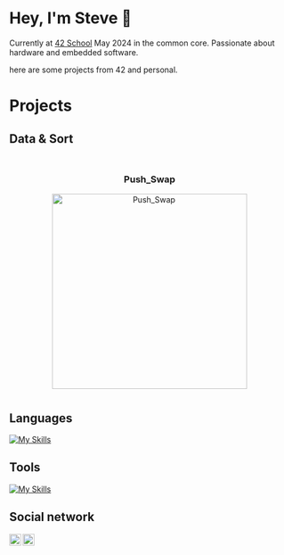 # Hey, I'm Steve 🦦
Currently at [42 School](https://github.com/42Paris) May 2024 in the common core. Passionate about hardware and embedded software.

here are some projects from 42 and personal.
# Projects
## Data & Sort
<div style="display: flex; flex-wrap: wrap; justify-content: space-between; gap: 20px;">

  <div style="flex: 1; min-width: 45%; padding: 10px; box-sizing: border-box; text-align: center; margin-right: auto;">
    <h3><a href="https://github.com/NeverBackPing/push_swap" style="text-decoration: none; color: inherit;">Push_Swap</a></h3>
    <a href="https://github.com/NeverBackPing/push_swap">
      <img src="https://github.com/NeverBackPing/push_swap/blob/main/readme/push_swap.gif" alt="Push_Swap" width="350" style="max-width: 100%; height: auto;" />
    </a>
  </div>
</div>

## Languages
[![My Skills](https://skillicons.dev/icons?i=c,python)](https://skillicons.dev)
## Tools
[![My Skills](https://skillicons.dev/icons?i=linux)](https://skillicons.dev)
## Social network
<a href="https://www.linkedin.com/in/stevenson-jossaint-476350291/"><img align="left" src="https://raw.githubusercontent.com/yushi1007/yushi1007/main/images/linkedin.svg" alt="Yu Shi | LinkedIn" width="21px"/></a>
<a href="https://x.com/neoshellx"><img align="left" src="https://raw.githubusercontent.com/yushi1007/yushi1007/main/images/twitter.svg" alt="Yu Shi | LinkedIn" width="21px"/></a>

